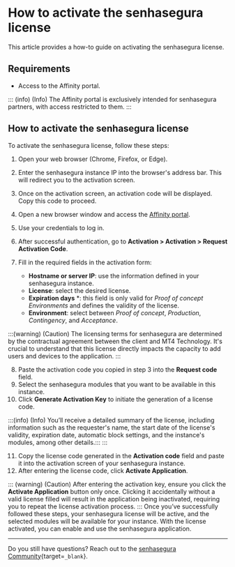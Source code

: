 # How to activate the senhasegura license

This article provides a how-to guide on activating the senhasegura license.


## Requirements

* Access to the Affinity portal.

::: (info) (Info)
The Affinity portal is exclusively intended for senhasegura partners, with access restricted to them.
:::




## How to activate the senhasegura license
To activate the senhasegura license, follow these steps:

1. Open your web browser (Chrome, Firefox, or Edge).
2. Enter the senhasegura instance IP into the browser's address bar. This will redirect you to the activation screen.
3. Once on the activation screen, an activation code will be displayed. Copy this code to proceed.
4. Open a new browser window and access the [Affinity portal](https://affinity.senhasegura.io/flow/auth/signin).
5. Use your credentials to log in.
6. After successful authentication, go to **Activation > Activation > Request Activation Code**.
7. Fill in the required fields in the activation form:


    * **Hostname or server IP**: use the information defined in your senhasegura instance.
    * **License**: select the desired license.
    * **Expiration days** *: this field is only valid for *Proof of concept Environments* and defines the validity of the license.
    * **Environment**: select between *Proof of concept*, *Production*, *Contingency*, and *Acceptance*.

:::(warning) (Caution)
The licensing terms for senhasegura are determined by the contractual agreement between the client and MT4 Technology. It's crucial to understand that this license directly impacts the capacity to add users and devices to the application.
:::

8. Paste the activation code you copied in step 3 into the **Request code** field.
9. Select the senhasegura modules that you want to be available in this instance.
10. Click **Generate Activation Key** to initiate the generation of a license code. 

:::(info) (Info)
You’ll receive a detailed summary of the license, including information such as the requester's name, the start date of the license's validity, expiration date, automatic block settings, and the instance's modules, among other details.:::
:::

11. Copy the license code generated in the **Activation code** field and paste it into the activation screen of your senhasegura instance.
12. After entering the license code, click **Activate Application**.


::: (warning) (Caution)
After entering the activation key, ensure you click the **Activate Application** button only once. Clicking it accidentally without a valid license filled will result in the application being inactivated, requiring you to repeat the license activation process.
:::
Once you’ve successfully followed these steps, your senhasegura license will be active, and the selected modules will be available for your instance. With the license activated, you can enable and use the senhasegura application.


* * *
Do you still have questions? Reach out to the [senhasegura Community](https://community.senhasegura.io/){target=`_blank`}.